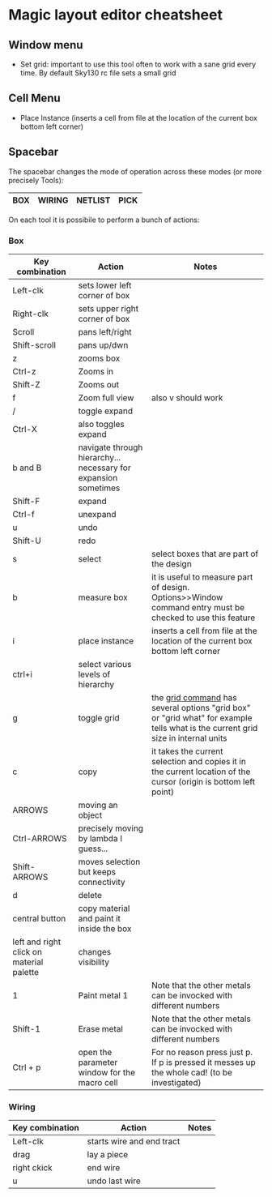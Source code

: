 # Magic layout editor cheatsheet
## Window menu
- Set grid: important to use this tool often to work with a sane grid every time. By default Sky130 rc file sets a small grid

## Cell Menu
- Place Instance (inserts a cell from file at the location of the current box bottom left corner)

## Spacebar
The spacebar changes the mode of operation across these modes (or more precisely Tools):

|BOX|WIRING|NETLIST|PICK|
|---|------|-------|----|

On each tool it is possibile to perform a bunch of actions:
### Box

|Key combination|Action|Notes|
|---------------|------|-----|
|Left-clk |sets lower left corner of box | |
|Right-clk|sets upper right corner of box| |
|Scroll| pans left/right|
|Shift-scroll| pans up/dwn| |
|z | zooms box|
|Ctrl-z | Zooms in| |
|Shift-Z| Zooms out| |
|f | Zoom full view| also v should work |
|/ | toggle expand|
|Ctrl-X| also toggles expand|
|b and B| navigate through hierarchy... necessary for expansion sometimes|
|Shift-F| expand|
|Ctrl-f | unexpand |
|u | undo| |
|Shift-U| redo| |
|s | select| select boxes that are part of the design|
|b | measure box| it is useful to measure part of design. Options>>Window command entry must be checked to use this feature|
|i | place instance | inserts a cell from file at the location of the current box bottom left corner |
|ctrl+i| select various levels of hierarchy|
|g |toggle grid| the [grid command](http://opencircuitdesign.com/magic/commandref/grid.html) has several options "grid box" or "grid what" for example tells what is the current grid size in internal units|
|c | copy| it takes the current selection and copies it in the current location of the cursor (origin is bottom left point)|
| ARROWS | moving an object|
|Ctrl-ARROWS| precisely moving by lambda I guess...|
|Shift-ARROWS | moves selection but keeps connectivity |
|d | delete
|central button|copy material and paint it inside the box|
|left and right click on material palette| changes visibility|
| 1 | Paint metal 1 | Note that the other metals can be invocked with different numbers |
|Shift-1| Erase metal |Note that the other metals can be invocked with different numbers |
|Ctrl + p | open the parameter window for the macro cell| For no reason press just p. If p is pressed it messes up the whole cad! (to be investigated) |



### Wiring

|Key combination|Action|Notes|
|---------------|------|-----|
|Left-clk |starts wire and end tract |
|drag| lay a piece|
|right ckick| end wire|
|u| undo last wire|



